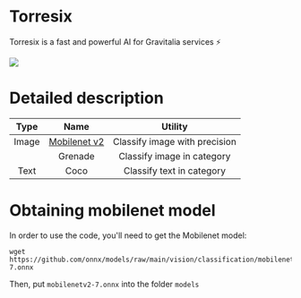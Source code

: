 # Torresix
Torresix is a fast and powerful AI for Gravitalia services ⚡️

<img src="https://media.discordapp.net/attachments/844241319165558803/1091795959949819955/image.png?width=803&height=662" />

# Detailed description

| Type  | Name          | Utility |
| :---------------: | :---------------:| :---------------:|
| Image  | [Mobilenet v2](https://arxiv.org/pdf/1704.04861.pdf)        | Classify image with precision |
|        | Grenade             | Classify image in category |
| Text   | Coco          | Classify text in category |

# Obtaining mobilenet model

In order to use the code, you'll need to get the Mobilenet model:
```
wget https://github.com/onnx/models/raw/main/vision/classification/mobilenet/model/mobilenetv2-7.onnx
```

Then, put `mobilenetv2-7.onnx` into the folder `models`
